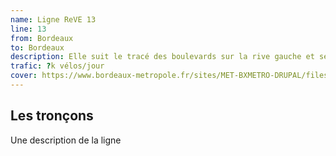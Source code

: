```yaml
---
name: Ligne ReVE 13
line: 13
from: Bordeaux
to: Bordeaux
description: Elle suit le tracé des boulevards sur la rive gauche et se connecte à la rive droite par les ponts Chaban-Delmas et Simone Veil pour un itinéraire de 19 km. Elle dessert les communes de Bordeaux, Talence, Le Bouscat, Bègles et Floirac.
trafic: ?k vélos/jour
cover: https://www.bordeaux-metropole.fr/sites/MET-BXMETRO-DRUPAL/files/styles/node_visuel_xl_x2/public/2023-07/parcours_reve_bruges_velo_barbier.webp
---
```


## Les tronçons

Une description de la ligne
